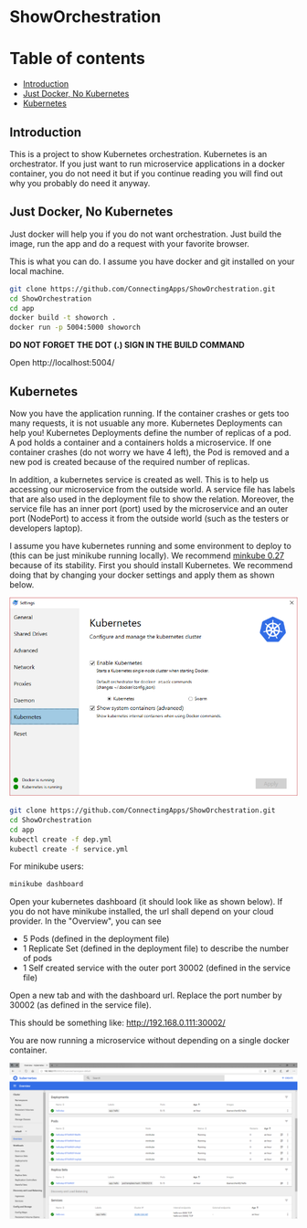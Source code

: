 # ShowOrchestration

# Table of contents

  - [Introduction](#introduction)
  - [Just Docker, No Kubernetes](#just-docker-no-kubernetes)
  - [Kubernetes](#kubernetes)

## Introduction

This is a project to show Kubernetes orchestration. Kubernetes is an orchestrator. If you just want to run microservice applications in a docker container, you do not need it but if you continue reading you will find out why you probably do need it anyway.  

## Just Docker, No Kubernetes

Just docker will help you if you do not want orchestration. Just build the image, run the app and do a request with your favorite browser.

This is what you can do. I assume you have docker and git installed on your local machine.

```bash
git clone https://github.com/ConnectingApps/ShowOrchestration.git
cd ShowOrchestration
cd app
docker build -t showorch .
docker run -p 5004:5000 showorch
```
**DO NOT FORGET THE DOT (.) SIGN IN THE BUILD COMMAND**

Open http://localhost:5004/

## Kubernetes

Now you have the application running. If the container crashes or gets too many requests, it is not usuable any more. Kubernetes Deployments can help you! Kubernetes Deployments define the number of replicas of a pod. A pod holds a container and a containers holds a microservice. If one container crashes (do not worry we have 4 left), the Pod is removed and a new pod is created because of the required number of replicas.

In addition, a kubernetes service is created as well. This is to help us accessing our microservice from the outside world. A service file has labels that are also used in the deployment file to show the relation. Moreover, the service file has an inner port (port) used by the microservice and an outer port (NodePort) to access it from the outside world (such as the testers or developers laptop).

I assume you have kubernetes running and some environment to deploy to (this can be just minikube running locally). We recommend [minkube 0.27](https://github.com/kubernetes/minikube/releases/tag/v0.27.0) because of its stability. First you should install Kubernetes. We recommend doing that by changing your docker settings and apply them as shown below.

![image](https://raw.githubusercontent.com/ConnectingApps/ShowOrchestration/master/InstallKubernetes.png)

```bash
git clone https://github.com/ConnectingApps/ShowOrchestration.git
cd ShowOrchestration
cd app
kubectl create -f dep.yml
kubectl create -f service.yml
```

For minikube users:
```bash
minikube dashboard
```
Open your kubernetes dashboard (it should look like as shown below). If you do not have minikube installed, the url shall depend on your cloud provider.
In the "Overview", you can see
- 5 Pods (defined in the deployment file)
- 1 Replicate Set (defined in the deployment file) to describe the number of pods
- 1 Self created service with the outer port 30002 (defined in the service file)

Open a new tab and with the dashboard url. Replace the port number by 30002 (as defined in the service file).

This should be something like:
http://192.168.0.111:30002/

You are now running a microservice without depending on a single docker container.

![image](https://raw.githubusercontent.com/ConnectingApps/ShowOrchestration/master/KubernetesOverview.png)


